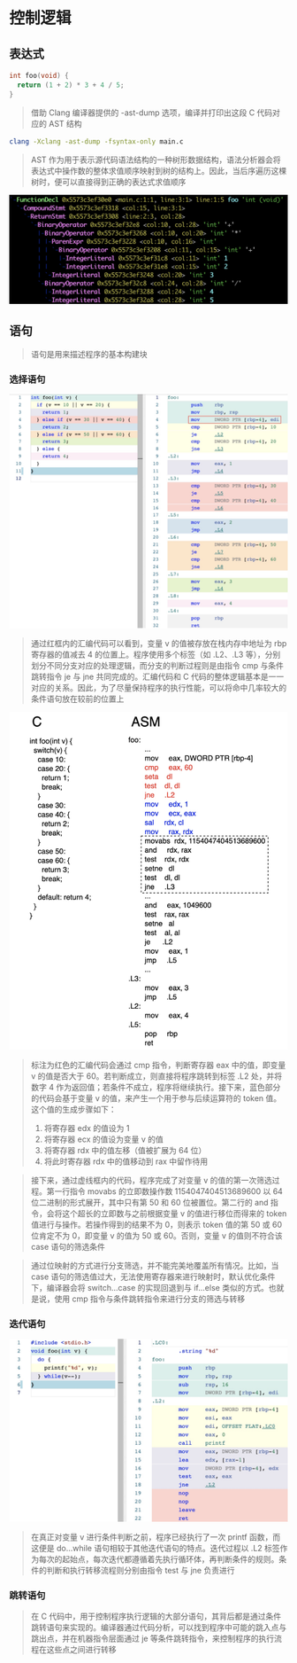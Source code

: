 # 控制逻辑

## 表达式

```c
int foo(void) {
  return (1 + 2) * 3 + 4 / 5;
}
```

> 借助 Clang 编译器提供的 -ast-dump 选项，编译并打印出这段 C 代码对应的 AST 结构

```bash
clang -Xclang -ast-dump -fsyntax-only main.c
```

> AST 作为用于表示源代码语法结构的一种树形数据结构，语法分析器会将表达式中操作数的整体求值顺序映射到树的结构上。因此，当后序遍历这棵树时，便可以直接得到正确的表达式求值顺序

![](media/16598860661790/16598861713556.jpg)

## 语句
> 语句是用来描述程序的基本构建块

### 选择语句
![](media/16598860661790/16598862242232.jpg)

> 通过红框内的汇编代码可以看到，变量 v 的值被存放在栈内存中地址为 rbp 寄存器的值减去 4 的位置上。程序使用多个标签（如 .L2、.L3 等），分别划分不同分支对应的处理逻辑，而分支的判断过程则是由指令 cmp 与条件跳转指令 je 与 jne 共同完成的。汇编代码和 C 代码的整体逻辑基本是一一对应的关系。因此，为了尽量保持程序的执行性能，可以将命中几率较大的条件语句放在较前的位置上

![](media/16598860661790/16598862476630.jpg)

> 标注为红色的汇编代码会通过 cmp 指令，判断寄存器 eax 中的值，即变量 v 的值是否大于 60。若判断成立，则直接将程序跳转到标签 .L2 处，并将数字 4 作为返回值；若条件不成立，程序将继续执行。接下来，蓝色部分的代码会基于变量 v 的值，来产生一个用于参与后续运算符的 token 值。这个值的生成步骤如下：
> 1. 将寄存器 edx 的值设为 1
> 2. 将寄存器 ecx 的值设为变量 v 的值
> 3. 将寄存器 rdx 中的值左移（值被扩展为 64 位）
> 4. 将此时寄存器 rdx 中的值移动到 rax 中留作待用

> 接下来，通过虚线框内的代码，程序完成了对变量 v 的值的第一次筛选过程。第一行指令 movabs 的立即数操作数 1154047404513689600 以 64 位二进制的形式展开，其中只有第 50 和 60 位被置位。第二行的 and 指令，会将这个超长的立即数与之前根据变量 v 的值进行移位而得来的 token 值进行与操作。若操作得到的结果不为 0，则表示 token 值的第 50 或 60 位肯定不为 0，即变量 v 的值为 50 或 60。否则，变量 v 的值则不符合该 case 语句的筛选条件

> 通过位映射的方式进行分支筛选，并不能完美地覆盖所有情况。比如，当 case 语句的筛选值过大，无法使用寄存器来进行映射时，默认优化条件下，编译器会将 switch...case 的实现回退到与 if...else 类似的方式。也就是说，使用 cmp 指令与条件跳转指令来进行分支的筛选与转移

### 迭代语句
![](media/16598860661790/16598863423654.jpg)

> 在真正对变量 v 进行条件判断之前，程序已经执行了一次 printf 函数，而这便是 do...while 语句相较于其他迭代语句的特点。迭代过程以 .L2 标签作为每次的起始点，每次迭代都遵循着先执行循环体，再判断条件的规则。条件的判断和执行转移流程则分别由指令 test 与 jne 负责进行

### 跳转语句

> 在 C 代码中，用于控制程序执行逻辑的大部分语句，其背后都是通过条件跳转语句来实现的。编译器通过代码分析，可以找到程序中可能的跳入点与跳出点，并在机器指令层面通过 je 等条件跳转指令，来控制程序的执行流程在这些点之间进行转移